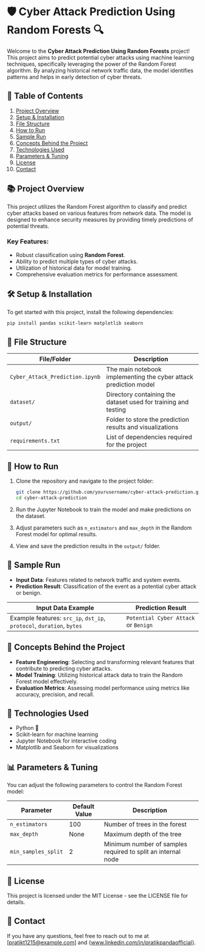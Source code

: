 # 🛡️ Cyber Attack Prediction Using Random Forests 🔍

Welcome to the **Cyber Attack Prediction Using Random Forests** project! This project aims to predict potential cyber attacks using machine learning techniques, specifically leveraging the power of the Random Forest algorithm. By analyzing historical network traffic data, the model identifies patterns and helps in early detection of cyber threats.

## 📖 Table of Contents

1. [Project Overview](#-project-overview)
2. [Setup & Installation](#-setup--installation)
3. [File Structure](#-file-structure)
4. [How to Run](#-how-to-run)
5. [Sample Run](#-sample-run)
6. [Concepts Behind the Project](#-concepts-behind-the-project)
7. [Technologies Used](#-technologies-used)
8. [Parameters & Tuning](#-parameters--tuning)
9. [License](#-license)
10. [Contact](#-contact)

## 📚 Project Overview

This project utilizes the Random Forest algorithm to classify and predict cyber attacks based on various features from network data. The model is designed to enhance security measures by providing timely predictions of potential threats.

### Key Features:
- Robust classification using **Random Forest**.
- Ability to predict multiple types of cyber attacks.
- Utilization of historical data for model training.
- Comprehensive evaluation metrics for performance assessment.

## 🛠️ Setup & Installation

To get started with this project, install the following dependencies:

```bash
pip install pandas scikit-learn matplotlib seaborn
```

## 📁 File Structure

| File/Folder                                   | Description                                                              |
|------------------------------------------------|--------------------------------------------------------------------------|
| `Cyber_Attack_Prediction.ipynb`               | The main notebook implementing the cyber attack prediction model        |
| `dataset/`                                    | Directory containing the dataset used for training and testing          |
| `output/`                                     | Folder to store the prediction results and visualizations               |
| `requirements.txt`                            | List of dependencies required for the project                          |

## 🚀 How to Run

1. Clone the repository and navigate to the project folder:
    ```bash
    git clone https://github.com/yourusername/cyber-attack-prediction.git
    cd cyber-attack-prediction
    ```

2. Run the Jupyter Notebook to train the model and make predictions on the dataset.

3. Adjust parameters such as `n_estimators` and `max_depth` in the Random Forest model for optimal results.

4. View and save the prediction results in the `output/` folder.

## 📸 Sample Run

- **Input Data**: Features related to network traffic and system events.
- **Prediction Result**: Classification of the event as a potential cyber attack or benign.

| Input Data Example | Prediction Result               |
|--------------------|----------------------------------|
| Example features:  `src_ip`, `dst_ip`, `protocol`, `duration`, `bytes` | `Potential Cyber Attack` or `Benign` |

## 🔬 Concepts Behind the Project

- **Feature Engineering**: Selecting and transforming relevant features that contribute to predicting cyber attacks.
- **Model Training**: Utilizing historical attack data to train the Random Forest model effectively.
- **Evaluation Metrics**: Assessing model performance using metrics like accuracy, precision, and recall.

## 🧠 Technologies Used

- Python 🐍
- Scikit-learn for machine learning
- Jupyter Notebook for interactive coding
- Matplotlib and Seaborn for visualizations

## 📊 Parameters & Tuning

You can adjust the following parameters to control the Random Forest model:

| Parameter               | Default Value | Description                                          |
|-------------------------|---------------|------------------------------------------------------|
| `n_estimators`          | 100           | Number of trees in the forest                        |
| `max_depth`             | None          | Maximum depth of the tree                            |
| `min_samples_split`     | 2             | Minimum number of samples required to split an internal node |

## 📄 License

This project is licensed under the MIT License - see the LICENSE file for details.

## 💬 Contact

If you have any questions, feel free to reach out to me at [pratikt1215@example.com] and {www.linkedin.com/in/pratikpandaofficial}.
